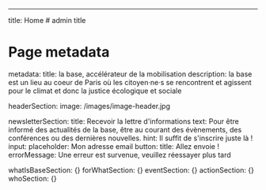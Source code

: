 ---
title: Home # admin title

# Page metadata
metadata: 
  title: la base, accélérateur de la mobilisation
  description: la base est un lieu au coeur de Paris où les citoyen·ne·s se rencontrent et agissent pour le climat et donc la justice écologique et sociale

headerSection:
  image: /images/image-header.jpg

newsletterSection: 
  title: Recevoir la lettre d'informations
  text: Pour être informé des actualités de la base, être au courant des évènements, des conférences ou des dernières nouvelles.
  hint: Il suffit de s'inscrire juste là !
  input: 
    placeholder: Mon adresse email
  button: 
    title: Allez envoie !
  errorMessage: Une erreur est survenue, veuillez réessayer plus tard

whatIsBaseSection: {}
forWhatSection: {}
eventSection: {}
actionSection: {}
whoSection: {}